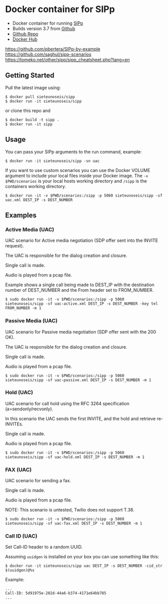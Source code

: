 # Docker container for SIPp

- Docker container for running [SIPp](http://sipp.sourceforge.net/index.html)
- Builds version 3.7 from [Github ](https://github.com/SIPp)
- [Github Repo](https://github.com/sieteunoseis/sipp)
- [Docker Hub](https://hub.docker.com/r/sieteunoseis/sipp/)

https://github.com/pbertera/SIPp-by-example
https://github.com/saghul/sipp-scenarios
https://tomeko.net/other/sipp/sipp_cheatsheet.php?lang=en

## Getting Started

Pull the latest image using:

```
$ docker pull sieteunoseis/sipp
$ docker run -it sieteunoseis/sipp
```

or clone this repo and

```
$ docker build -t sipp .
$ docker run -it sipp
```

## Usage

You can pass your SIPp arguments to the run command, example:

```
$ docker run -it sieteunoseis/sipp -sn uac
```

If you want to use custom scenarios you can use the Docker VOLUME argument to include your local files inside your Docker image.  The `-v $PWD/scenarios` is your local hosts working directory and `/sipp` is the containers working directory.

```
$ docker run -it -v $PWD/scenarios:/sipp -p 5060 sieteunoseis/sipp -sf uac.xml DEST_IP -s DEST_NUMBER
```
## Examples

### Active Media (UAC)

UAC scenario for Active media negotiation (SDP offer sent into the INVITE request).

The UAC is responsible for the dialog creation and closure.

Single call is made.

Audio is played from a pcap file.

Example shows a single call being made to DEST_IP with the destination number of DEST_NUMBER and the From header set to FROM_NUMBER.

```
$ sudo docker run -it -v $PWD/scenarios:/sipp -p 5060 sieteunoseis/sipp -sf uac-active.xml DEST_IP -s DEST_NUMBER -key tel FROM_NUMBER -m 1
```

### Passive Media (UAC)

UAC scenario for Passive media negotiation (SDP offer sent with the 200 OK).

The UAC is responsible for the dialog creation and closure.

Single call is made.

Audio is played from a pcap file.

```
$ sudo docker run -it -v $PWD/scenarios:/sipp -p 5060 sieteunoseis/sipp -sf uac-passive.xml DEST_IP -s DEST_NUMBER -m 1
```

### Hold (UAC)

UAC scenario for call hold using the RFC 3264 specification (a=sendonly/recvonly).

In this scenario the UAC sends the first INVITE, and the hold and retrieve re-INVITEs.

Single call is made.

Audio is played from a pcap file.

```
$ sudo docker run -it -v $PWD/scenarios:/sipp -p 5060 sieteunoseis/sipp -sf uac-hold.xml DEST_IP -s DEST_NUMBER -m 1
```

### FAX (UAC)

UAC scenario for sending a fax.

Single call is made.

Audio is played from a pcap file.

NOTE: This scenario is untested, Twilio does not support T.38.

```
$ sudo docker run -it -v $PWD/scenarios:/sipp -p 5060 sieteunoseis/sipp -sf uac-fax.xml DEST_IP -s DEST_NUMBER -m 1
```

### Call ID (UAC)

Set Call-ID header to a random UUID.

Assuming ```uuidgen``` is installed on your box you can use something like this:

```
$ docker run -it sieteunoseis/sipp uac DEST_IP -s DEST_NUMBER -cid_str $(uuidgen)@%s
```
Example:

```
...
Call-ID: 5d91975e-202d-44a6-b374-4171e64bb785
...
```
